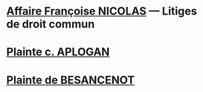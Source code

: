 # [Affaire Françoise NICOLAS](fn.md) — Litiges de droit commun

# [Plainte c. APLOGAN](./aplogan.md)
# [Plainte de BESANCENOT](./besanc.md)

